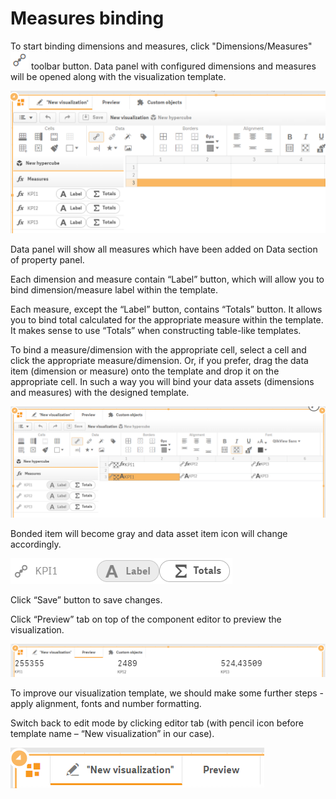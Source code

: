 # Measures binding

To start binding dimensions and measures, click "Dimensions/Measures" ![](../.gitbook/assets/image%20%2862%29.png) toolbar button. Data panel with configured dimensions and measures will be opened along with the visualization template.

![](../.gitbook/assets/tutorial8.png)

Data panel will show all measures which have been added on Data section of property panel.


Each dimension and measure contain “Label” button, which will allow you to bind dimension/measure label within the template. 

Each measure, except the “Label” button, contains “Totals” button. It allows you to bind total calculated for the appropriate measure within the template. It makes sense to use “Totals” when constructing table-like templates. 

To bind a measure/dimension with the appropriate cell, select a cell and click the appropriate measure/dimension. Or, if you prefer, drag the data item \(dimension or measure\) onto the template and drop it on the appropriate cell. In such a way you will bind your data assets \(dimensions and measures\) with the designed template.

![](../.gitbook/assets/tutorial9.png)

Bonded item will become gray and data asset item icon will change accordingly.

![](../.gitbook/assets/tutorial10.png)

Click “Save” button to save changes.

Click “Preview” tab on top of the component editor to preview the visualization.

![](../.gitbook/assets/tutorial11.png)

To improve our visualization template, we should make some further steps - apply alignment, fonts and number formatting. 

Switch back to edit mode by clicking editor tab \(with pencil icon before template name – “New visualization” in our case\).

![](../.gitbook/assets/tutorial12.png)

